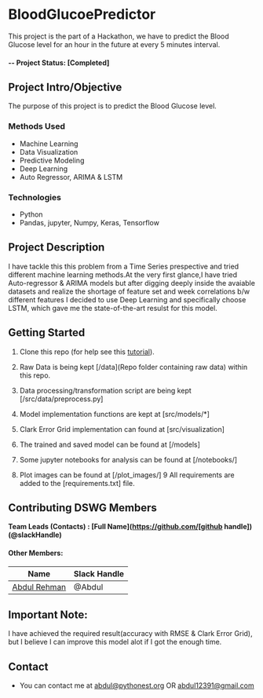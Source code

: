 # BloodGlucoePredictor

This project is the part of a Hackathon, we have to predict the Blood Glucose level for an hour in the future at every 5 minutes interval. 

#### -- Project Status: [Completed]

## Project Intro/Objective
The purpose of this project is to predict the Blood Glucose level.

### Methods Used
* Machine Learning
* Data Visualization
* Predictive Modeling
* Deep Learning
* Auto Regressor, ARIMA & LSTM 

### Technologies
* Python
* Pandas, jupyter, Numpy, Keras, Tensorflow

## Project Description
I have tackle this this problem from a Time Series prespective and tried different machine learning methods.At the very first glance,I have tried Auto-regressor & ARIMA models  but after digging deeply inside the avaiable datasets and realize the shortage of feature set and week correlations b/w different features I decided to use Deep Learning and specifically choose LSTM, which gave me the state-of-the-art resulst for this model.

## Getting Started

1. Clone this repo (for help see this [tutorial](https://help.github.com/articles/cloning-a-repository/)).
2. Raw Data is being kept [/data](Repo folder containing raw data) within this repo.
    
3. Data processing/transformation script are being kept [/src/data/preprocess.py]
4. Model implementation functions are kept at [src/models/*]
5. Clark Error Grid implementation can found at [src/visualization]
6. The trained and saved model can be found at [/models]
7. Some jupyter notebooks for analysis can be found at [/notebooks/]
8. Plot images can be found at [/plot_images/]
9 All requirements are added to the [requirements.txt] file.



## Contributing DSWG Members

**Team Leads (Contacts) : [Full Name](https://github.com/[github handle])(@slackHandle)**

#### Other Members:

|Name     |  Slack Handle   | 
|---------|-----------------|
|[Abdul Rehman](https://github.com/arycloud)| @Abdul       |

## Important Note:
I have achieved the required result(accuracy with RMSE & Clark Error Grid), but I believe I can improve this model alot if I got the enough time.

## Contact
* You can contact me at abdul@pythonest.org OR abdul12391@gmail.com  

##
